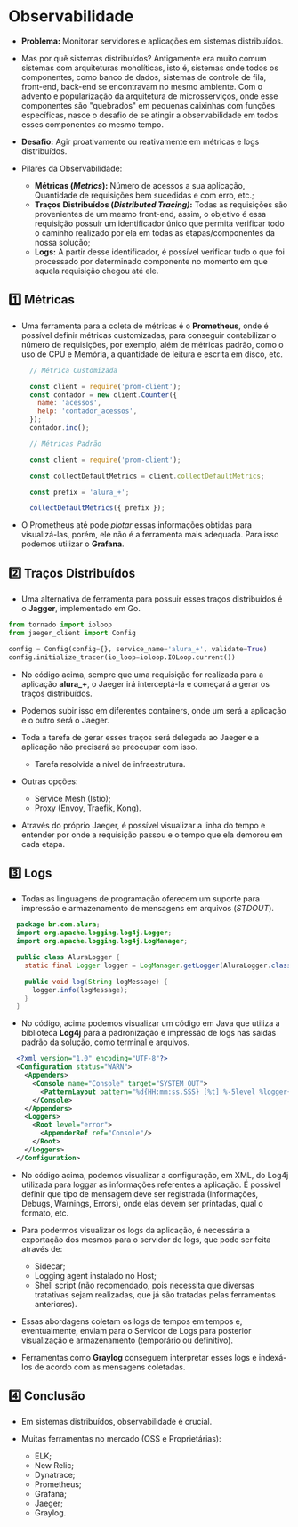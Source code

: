 # Observabilidade

- **Problema:** Monitorar servidores e aplicações em sistemas distribuídos.

- Mas por quê sistemas distribuídos? Antigamente era muito comum sistemas com arquiteturas monolíticas, isto é, sistemas onde todos os componentes, como banco de dados, sistemas de controle de fila, front-end, back-end se encontravam no mesmo ambiente. Com o advento e popularização da arquitetura de microsserviços, onde esse componentes são "quebrados" em pequenas caixinhas com funções específicas, nasce o desafio de se atingir a observabilidade em todos esses componentes ao mesmo tempo.

- **Desafio:** Agir proativamente ou reativamente em métricas e logs distribuídos.

- Pilares da Observabilidade:
  - **Métricas (*Metrics*):** Número de acessos a sua aplicação, Quantidade de requisições bem sucedidas e com erro, etc.;
  - **Traços Distribuídos (*Distributed Tracing)*:** Todas as requisições são provenientes de um mesmo front-end, assim, o objetivo é essa requisição possuir um identificador único que permita verificar todo o caminho realizado por ela em todas as etapas/componentes da nossa solução;
  - **Logs:** A partir desse identificador, é possível verificar tudo o que foi processado por determinado componente no momento em que aquela requisição chegou até ele.

## :one: Métricas

- Uma ferramenta para a coleta de métricas é o **Prometheus**, onde é possível definir métricas customizadas, para conseguir contabilizar o número de requisições, por exemplo, além de métricas padrão, como o uso de CPU e Memória, a quantidade de leitura e escrita em disco, etc.

  ```JavaScript
    // Métrica Customizada

    const client = require('prom-client');
    const contador = new client.Counter({
      name: 'acessos',
      help: 'contador_acessos',
    });
    contador.inc();
  ```

  ```JavaScript
    // Métricas Padrão

    const client = require('prom-client');

    const collectDefaultMetrics = client.collectDefaultMetrics;

    const prefix = 'alura_+';

    collectDefaultMetrics({ prefix });
  ```

- O Prometheus até pode *plotar* essas informações obtidas para visualizá-las, porém, ele não é a ferramenta mais adequada. Para isso podemos utilizar o **Grafana**.

## :two: Traços Distribuídos

- Uma alternativa de ferramenta para possuir esses traços distribuídos é o **Jagger**, implementado em Go.

```Python
from tornado import ioloop
from jaeger_client import Config

config = Config(config={}, service_name='alura_+', validate=True)
config.initialize_tracer(io_loop=ioloop.IOLoop.current())
```

- No código acima, sempre que uma requisição for realizada para a aplicação **alura_+**, o Jaeger irá interceptá-la e começará a gerar os traços distribuídos.

- Podemos subir isso em diferentes containers, onde um será a aplicação e o outro será o Jaeger.

- Toda a tarefa de gerar esses traços será delegada ao Jaeger e a aplicação não precisará se preocupar com isso.
  - Tarefa resolvida a nível de infraestrutura.

- Outras opções:
  - Service Mesh (Istio);
  - Proxy (Envoy, Traefik, Kong).

- Através do próprio Jaeger, é possível visualizar a linha do tempo e entender por onde a requisição passou e o tempo que ela demorou em cada etapa.

## :three: Logs

- Todas as linguagens de programação oferecem um suporte para impressão e armazenamento de mensagens em arquivos (*STDOUT*).

```Java
  package br.com.alura;
  import org.apache.logging.log4j.Logger;
  import org.apache.logging.log4j.LogManager;

  public class AluraLogger {
    static final Logger logger = LogManager.getLogger(AluraLogger.class.getName());

    public void log(String logMessage) {
      logger.info(logMessage);
    }
  }
```

- No código, acima podemos visualizar um código em Java que utiliza a biblioteca **Log4j** para a padronização e impressão de logs nas saídas padrão da solução, como terminal e arquivos.

```XML
  <?xml version="1.0" encoding="UTF-8"?>
  <Configuration status="WARN">
    <Appenders>
      <Console name="Console" target="SYSTEM_OUT">
        <PatternLayout pattern="%d{HH:mm:ss.SSS} [%t] %-5level %logger{36} - %msg%n"/>
      </Console>
    </Appenders>
    <Loggers>
      <Root level="error">
        <AppenderRef ref="Console"/>
      </Root>
    </Loggers>
  </Configuration>
```

- No código acima, podemos visualizar a configuração, em XML, do Log4j utilizada para loggar as informações referentes a aplicação. É possível definir que tipo de mensagem deve ser registrada (Informações, Debugs, Warnings, Errors), onde elas devem ser printadas, qual o formato, etc.

- Para podermos visualizar os logs da aplicação, é necessária a exportação dos mesmos para o servidor de logs, que pode ser feita através de:
  - Sidecar;
  - Logging agent instalado no Host;
  - Shell script (não recomendado, pois necessita que diversas tratativas sejam realizadas, que já são tratadas pelas ferramentas anteriores).

- Essas abordagens coletam os logs de tempos em tempos e, eventualmente, enviam para o Servidor de Logs para posterior visualização e armazenamento (temporário ou definitivo).

- Ferramentas como **Graylog** conseguem interpretar esses logs e indexá-los de acordo com as mensagens coletadas.

## :four: Conclusão

- Em sistemas distribuídos, observabilidade é crucial.

- Muitas ferramentas no mercado (OSS e Proprietárias):
  - ELK;
  - New Relic;
  - Dynatrace;
  - Prometheus;
  - Grafana;
  - Jaeger;
  - Graylog.
